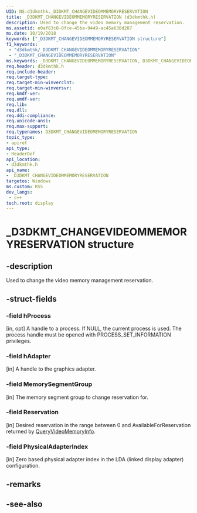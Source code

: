 ```yaml
---
UID: NS:d3dkmthk._D3DKMT_CHANGEVIDEOMMEMORYRESERVATION
title: _D3DKMT_CHANGEVIDEOMMEMORYRESERVATION (d3dkmthk.h)
description: Used to change the video memory management reservation.
ms.assetid: e0af83c8-8fce-45ba-9449-ac45a638d287
ms.date: 10/19/2018
keywords: ["_D3DKMT_CHANGEVIDEOMMEMORYRESERVATION structure"]
f1_keywords:
 - "d3dkmthk/_D3DKMT_CHANGEVIDEOMMEMORYRESERVATION"
 - "_D3DKMT_CHANGEVIDEOMMEMORYRESERVATION"
ms.keywords: _D3DKMT_CHANGEVIDEOMMEMORYRESERVATION, D3DKMT_CHANGEVIDEOMEMORYRESERVATION, 
req.header: d3dkmthk.h
req.include-header:
req.target-type:
req.target-min-winverclnt:
req.target-min-winversvr:
req.kmdf-ver:
req.umdf-ver:
req.lib:
req.dll:
req.ddi-compliance:
req.unicode-ansi:
req.max-support:
req.typenames: D3DKMT_CHANGEVIDEOMEMORYRESERVATION
topic_type: 
- apiref
api_type: 
- HeaderDef
api_location: 
- d3dkmthk.h
api_name: 
- _D3DKMT_CHANGEVIDEOMMEMORYRESERVATION
targetos: Windows
ms.custom: RS5
dev_langs:
 - c++
tech.root: display
---
```


# _D3DKMT_CHANGEVIDEOMMEMORYRESERVATION structure

## -description

Used to change the video memory management reservation.

## -struct-fields

### -field hProcess

[in, opt] A handle to a process. If NULL, the current process is used. The process handle must be opened with PROCESS_SET_INFORMATION privileges.

### -field hAdapter

[in] A handle to the graphics adapter.

### -field MemorySegmentGroup

[in] The memory segment group to change reservation for.

### -field Reservation

[in] Desired reservation in the range between 0 and AvailableForReservation returned by [QueryVideoMemoryInfo](nf-d3dkmthk-d3dkmtqueryvideomemoryinfo.md).

### -field PhysicalAdapterIndex
 
[in] Zero based physical adapter index in the LDA (linked display adapter) configuration.

## -remarks

## -see-also

